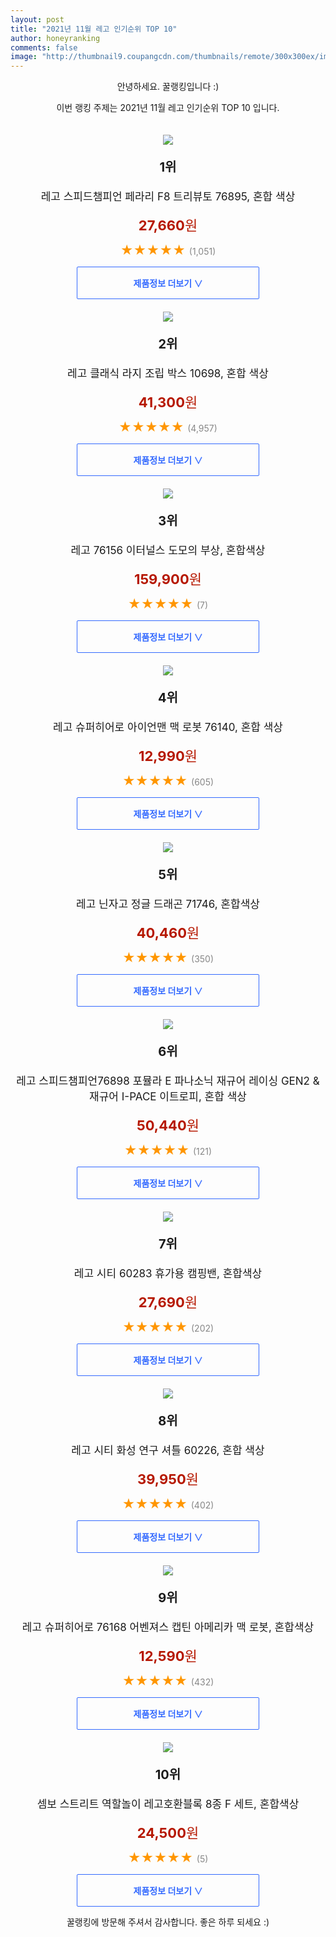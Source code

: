 ```yaml
--- 
layout: post 
title: "2021년 11월 레고 인기순위 TOP 10" 
author: honeyranking 
comments: false 
image: "http://thumbnail9.coupangcdn.com/thumbnails/remote/300x300ex/image/retail/images/2020/01/02/11/1/a4f90af9-19ed-4b36-92c7-b73cc8599f28.jpg" 
--- 
```

<p style="text-align: center;">안녕하세요. 꿀랭킹입니다 :)</p> <p style="text-align: center;">이번 랭킹 주제는 2021년 11월 레고 인기순위 TOP 10 입니다.</p><center><img src="http://thumbnail9.coupangcdn.com/thumbnails/remote/300x300ex/image/retail/images/2020/01/02/11/1/a4f90af9-19ed-4b36-92c7-b73cc8599f28.jpg" style="margin-top:20px" /></center> <p style="text-align: center; font-size: 20px"><b>1위</b></p> <p style="text-align: center; font-size: 17px">레고 스피드챔피언 페라리 F8 트리뷰토 76895, 혼합 색상</p> <p style="text-align: center;"><span style="color: #b61800; font-size: 22px;"><b>27,660</b>원</span></p> <p style="text-align: center;"><span style="color: #ff9600; font-size: 20px;">★★★★★ </span><span style="color: #878787;">(1,051)</span></p> <center><a href="https://coupa.ng/b955i3"> <div style="font-size: 14px; display: inline-block; padding: 15px 90px; color: #346aff; border-radius: 2px; border: 1px solid #346aff; cursor: pointer;"><b>제품정보 더보기 &or;</b></div> </a></center><center><img src="http://thumbnail6.coupangcdn.com/thumbnails/remote/300x300ex/image/retail/images/332965234726282-df5a1ace-969c-40ef-9244-61bb5386713f.jpg" style="margin-top:20px" /></center> <p style="text-align: center; font-size: 20px"><b>2위</b></p> <p style="text-align: center; font-size: 17px">레고 클래식 라지 조립 박스 10698, 혼합 색상</p> <p style="text-align: center;"><span style="color: #b61800; font-size: 22px;"><b>41,300</b>원</span></p> <p style="text-align: center;"><span style="color: #ff9600; font-size: 20px;">★★★★★ </span><span style="color: #878787;">(4,957)</span></p> <center><a href="https://coupa.ng/b955i5"> <div style="font-size: 14px; display: inline-block; padding: 15px 90px; color: #346aff; border-radius: 2px; border: 1px solid #346aff; cursor: pointer;"><b>제품정보 더보기 &or;</b></div> </a></center><center><img src="http://thumbnail10.coupangcdn.com/thumbnails/remote/300x300ex/image/rs_quotation_api/iwepnsbe/3890be4e75004ec7a14d88239288f7ac.jpg" style="margin-top:20px" /></center> <p style="text-align: center; font-size: 20px"><b>3위</b></p> <p style="text-align: center; font-size: 17px">레고 76156 이터널스 도모의 부상, 혼합색상</p> <p style="text-align: center;"><span style="color: #b61800; font-size: 22px;"><b>159,900</b>원</span></p> <p style="text-align: center;"><span style="color: #ff9600; font-size: 20px;">★★★★★ </span><span style="color: #878787;">(7)</span></p> <center><a href="https://coupa.ng/b955i7"> <div style="font-size: 14px; display: inline-block; padding: 15px 90px; color: #346aff; border-radius: 2px; border: 1px solid #346aff; cursor: pointer;"><b>제품정보 더보기 &or;</b></div> </a></center><center><img src="http://thumbnail10.coupangcdn.com/thumbnails/remote/300x300ex/image/retail/images/332967862257121-67be75b0-f160-4c54-a6e3-4c414cce2f85.jpg" style="margin-top:20px" /></center> <p style="text-align: center; font-size: 20px"><b>4위</b></p> <p style="text-align: center; font-size: 17px">레고 슈퍼히어로 아이언맨 맥 로봇 76140, 혼합 색상</p> <p style="text-align: center;"><span style="color: #b61800; font-size: 22px;"><b>12,990</b>원</span></p> <p style="text-align: center;"><span style="color: #ff9600; font-size: 20px;">★★★★★ </span><span style="color: #878787;">(605)</span></p> <center><a href="https://coupa.ng/b955i9"> <div style="font-size: 14px; display: inline-block; padding: 15px 90px; color: #346aff; border-radius: 2px; border: 1px solid #346aff; cursor: pointer;"><b>제품정보 더보기 &or;</b></div> </a></center><center><img src="http://thumbnail8.coupangcdn.com/thumbnails/remote/300x300ex/image/rs_quotation_api/ylptks2r/b6b6c25c9a114c71acf540482dd25e27.jpg" style="margin-top:20px" /></center> <p style="text-align: center; font-size: 20px"><b>5위</b></p> <p style="text-align: center; font-size: 17px">레고 닌자고 정글 드래곤 71746, 혼합색상</p> <p style="text-align: center;"><span style="color: #b61800; font-size: 22px;"><b>40,460</b>원</span></p> <p style="text-align: center;"><span style="color: #ff9600; font-size: 20px;">★★★★★ </span><span style="color: #878787;">(350)</span></p> <center><a href="https://coupa.ng/b955jd"> <div style="font-size: 14px; display: inline-block; padding: 15px 90px; color: #346aff; border-radius: 2px; border: 1px solid #346aff; cursor: pointer;"><b>제품정보 더보기 &or;</b></div> </a></center><center><img src="http://thumbnail6.coupangcdn.com/thumbnails/remote/300x300ex/image/retail/images/2020/01/16/11/5/367f00ab-e96f-4b51-91b9-3522d4d4f858.jpg" style="margin-top:20px" /></center> <p style="text-align: center; font-size: 20px"><b>6위</b></p> <p style="text-align: center; font-size: 17px">레고 스피드챔피언76898 포뮬라 E 파나소닉 재규어 레이싱 GEN2 & 재규어 I-PACE 이트로피, 혼합 색상</p> <p style="text-align: center;"><span style="color: #b61800; font-size: 22px;"><b>50,440</b>원</span></p> <p style="text-align: center;"><span style="color: #ff9600; font-size: 20px;">★★★★★ </span><span style="color: #878787;">(121)</span></p> <center><a href="https://coupa.ng/b955jf"> <div style="font-size: 14px; display: inline-block; padding: 15px 90px; color: #346aff; border-radius: 2px; border: 1px solid #346aff; cursor: pointer;"><b>제품정보 더보기 &or;</b></div> </a></center><center><img src="http://thumbnail9.coupangcdn.com/thumbnails/remote/300x300ex/image/retail/images/1211302031623729-b213c47f-79a7-4d54-9611-5fe7db51f389.jpg" style="margin-top:20px" /></center> <p style="text-align: center; font-size: 20px"><b>7위</b></p> <p style="text-align: center; font-size: 17px">레고 시티 60283 휴가용 캠핑밴, 혼합색상</p> <p style="text-align: center;"><span style="color: #b61800; font-size: 22px;"><b>27,690</b>원</span></p> <p style="text-align: center;"><span style="color: #ff9600; font-size: 20px;">★★★★★ </span><span style="color: #878787;">(202)</span></p> <center><a href="https://coupa.ng/b955jj"> <div style="font-size: 14px; display: inline-block; padding: 15px 90px; color: #346aff; border-radius: 2px; border: 1px solid #346aff; cursor: pointer;"><b>제품정보 더보기 &or;</b></div> </a></center><center><img src="http://thumbnail9.coupangcdn.com/thumbnails/remote/300x300ex/image/retail/images/870732342675900-0425cbde-9d9e-47eb-b2ae-947b056cad18.jpg" style="margin-top:20px" /></center> <p style="text-align: center; font-size: 20px"><b>8위</b></p> <p style="text-align: center; font-size: 17px">레고 시티 화성 연구 셔틀 60226, 혼합 색상</p> <p style="text-align: center;"><span style="color: #b61800; font-size: 22px;"><b>39,950</b>원</span></p> <p style="text-align: center;"><span style="color: #ff9600; font-size: 20px;">★★★★★ </span><span style="color: #878787;">(402)</span></p> <center><a href="https://coupa.ng/b955jm"> <div style="font-size: 14px; display: inline-block; padding: 15px 90px; color: #346aff; border-radius: 2px; border: 1px solid #346aff; cursor: pointer;"><b>제품정보 더보기 &or;</b></div> </a></center><center><img src="http://thumbnail8.coupangcdn.com/thumbnails/remote/300x300ex/image/retail/images/1213670533097902-645befe5-2c0b-4632-abcc-e1f422bd9b09.jpg" style="margin-top:20px" /></center> <p style="text-align: center; font-size: 20px"><b>9위</b></p> <p style="text-align: center; font-size: 17px">레고 슈퍼히어로 76168 어벤져스 캡틴 아메리카 맥 로봇, 혼합색상</p> <p style="text-align: center;"><span style="color: #b61800; font-size: 22px;"><b>12,590</b>원</span></p> <p style="text-align: center;"><span style="color: #ff9600; font-size: 20px;">★★★★★ </span><span style="color: #878787;">(432)</span></p> <center><a href="https://coupa.ng/b955jp"> <div style="font-size: 14px; display: inline-block; padding: 15px 90px; color: #346aff; border-radius: 2px; border: 1px solid #346aff; cursor: pointer;"><b>제품정보 더보기 &or;</b></div> </a></center><center><img src="http://thumbnail7.coupangcdn.com/thumbnails/remote/300x300ex/image/retail/images/2021/05/06/15/6/1f452fc8-08b8-41b8-a905-d25f3b7a38a7.jpg" style="margin-top:20px" /></center> <p style="text-align: center; font-size: 20px"><b>10위</b></p> <p style="text-align: center; font-size: 17px">셈보 스트리트 역할놀이 레고호환블록 8종 F 세트, 혼합색상</p> <p style="text-align: center;"><span style="color: #b61800; font-size: 22px;"><b>24,500</b>원</span></p> <p style="text-align: center;"><span style="color: #ff9600; font-size: 20px;">★★★★★ </span><span style="color: #878787;">(5)</span></p> <center><a href="https://coupa.ng/b955js"> <div style="font-size: 14px; display: inline-block; padding: 15px 90px; color: #346aff; border-radius: 2px; border: 1px solid #346aff; cursor: pointer;"><b>제품정보 더보기 &or;</b></div> </a></center> <p style="text-align: center;">꿀랭킹에 방문해 주셔서 감사합니다. 좋은 하루 되세요 :)</p>
